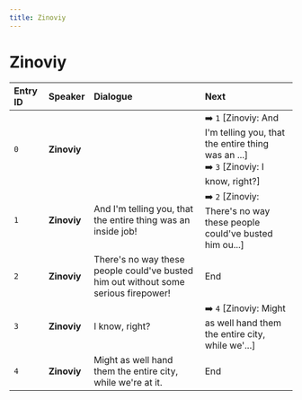 ```yaml
---
title: Zinoviy
---
```


# Zinoviy


| Entry ID | Speaker | Dialogue | Next |
| :------- | :------ | :------- | :------------ |
| `0` | **Zinoviy** |  | ➡️ `1` \[Zinoviy: And I'm telling you, that the entire thing was an \.\.\.\]<br>➡️ `3` \[Zinoviy: I know, right?\] |
| `1` | **Zinoviy** | And I'm telling you, that the entire thing was an inside job\! | ➡️ `2` \[Zinoviy: There's no way these people could've busted him ou\.\.\.\] |
| `2` | **Zinoviy** | There's no way these people could've busted him out without some serious firepower\! | End |
| `3` | **Zinoviy** | I know, right? | ➡️ `4` \[Zinoviy: Might as well hand them the entire city, while we'\.\.\.\] |
| `4` | **Zinoviy** | Might as well hand them the entire city, while we're at it\. | End |
